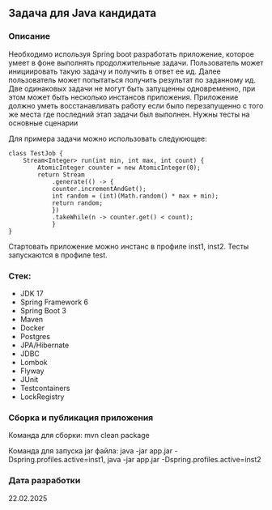 ## Задача для Java кандидата

### Описание
Необходимо используя Spring boot разработать приложение, которое умеет в фоне выполнять продолжительные задачи.
Пользователь может инициировать такую задачу и получить в ответ ее ид.
Далее пользователь может попытаться получить результат по заданному ид.
Две одинаковых задачи не могут быть запущенны одновременно, при этом может быть несколько инстансов приложения.
Приложение должно уметь восстанавливать работу если было перезапущенно с того же места где последний этап задачи был выполнен.
Нужны тесты на основные сценарии

Для примера задачи можно использовать следуюющее:
```
class TestJob {
    Stream<Integer> run(int min, int max, int count) {
        AtomicInteger counter = new AtomicInteger(0);
        return Stream
            .generate(() -> {
            counter.incrementAndGet();
            int random = (int)(Math.random() * max + min);
            return random;
            })
            .takeWhile(n -> counter.get() < count);
            }
}
```

Стартовать приложение можно инстанс в профиле inst1, inst2. Тесты запускаются в профиле test.
 
### Стек:
- JDK 17
- Spring Framework 6
- Spring Boot 3
- Maven
- Docker
- Postgres
- JPA/Hibernate
- JDBC
- Lombok
- Flyway
- JUnit
- Testcontainers
- LockRegistry

### Сборка и публикация приложения
Команда для сборки: mvn clean package

Команда для запуска jar файла: java -jar app.jar -Dspring.profiles.active=inst1, java -jar app.jar -Dspring.profiles.active=inst2


### Дата разработки
22.02.2025
